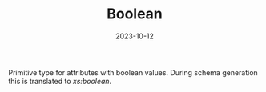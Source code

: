 ﻿---
title: Boolean
toc: false
type: specs
date: "2023-10-12"
draft: false
specification: VEC
version: 2.1.0
documentType: "Recommendation"
elementType: Class
classes:
  - Boolean
menu_name: vec-2.1.0
---
<p> Primitive type for attributes with boolean values. During schema generation this is translated to <i>xs:boolean</i>.      </p>